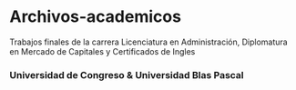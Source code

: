 # Archivos-academicos
Trabajos finales de la carrera Licenciatura en Administración, Diplomatura en Mercado de Capitales y Certificados de Ingles

### Universidad de Congreso & Universidad Blas Pascal
